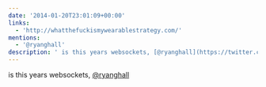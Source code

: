 ```yaml
---
date: '2014-01-20T23:01:09+00:00'
links:
  - 'http://whatthefuckismywearablestrategy.com/'
mentions:
  - '@ryanghall'
description: ' is this years websockets, [@ryanghall](https://twitter.com/@ryanghall)'
---
```

 is this years websockets, [@ryanghall](https://twitter.com/@ryanghall)
